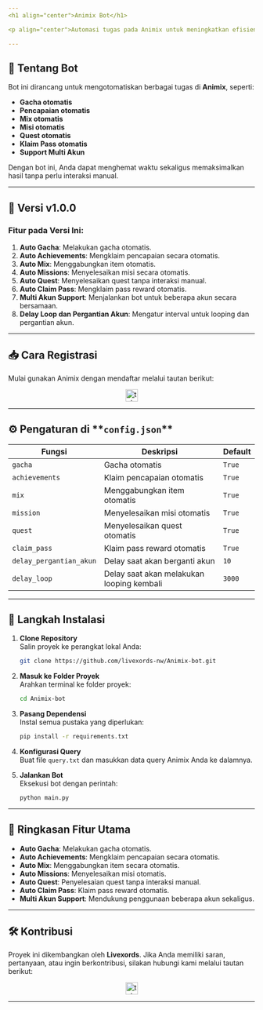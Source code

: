 ```yaml
---
<h1 align="center">Animix Bot</h1>

<p align="center">Automasi tugas pada Animix untuk meningkatkan efisiensi dan hasil Anda!</p>

---
```


## 🚀 **Tentang Bot**

Bot ini dirancang untuk mengotomatiskan berbagai tugas di **Animix**, seperti:

- **Gacha otomatis**
- **Pencapaian otomatis**
- **Mix otomatis**
- **Misi otomatis**
- **Quest otomatis**
- **Klaim Pass otomatis**
- **Support Multi Akun**

Dengan bot ini, Anda dapat menghemat waktu sekaligus memaksimalkan hasil tanpa perlu interaksi manual.

---

## 🌟 **Versi v1.0.0**

### **Fitur pada Versi Ini**:

1. **Auto Gacha**: Melakukan gacha otomatis.
2. **Auto Achievements**: Mengklaim pencapaian secara otomatis.
3. **Auto Mix**: Menggabungkan item otomatis.
4. **Auto Missions**: Menyelesaikan misi secara otomatis.
5. **Auto Quest**: Menyelesaikan quest tanpa interaksi manual.
6. **Auto Claim Pass**: Mengklaim pass reward otomatis.
7. **Multi Akun Support**: Menjalankan bot untuk beberapa akun secara bersamaan.
8. **Delay Loop dan Pergantian Akun**: Mengatur interval untuk looping dan pergantian akun.

---

## 📥 **Cara Registrasi**

Mulai gunakan Animix dengan mendaftar melalui tautan berikut:

<div align="center">
  <a href="https://t.me/animix_game_bot?startapp=3lsLj56QYJx6" target="_blank">
    <img src="https://img.shields.io/static/v1?message=Animix&logo=telegram&label=&color=2CA5E0&logoColor=white&labelColor=&style=for-the-badge" height="25" alt="telegram logo" />
  </a>
</div>

---

## ⚙️ **Pengaturan di \*\***`config.json`\*\*

| **Fungsi**              | **Deskripsi**                             | **Default** |
| ----------------------- | ----------------------------------------- | ----------- |
| `gacha`                 | Gacha otomatis                            | `True`      |
| `achievements`          | Klaim pencapaian otomatis                 | `True`      |
| `mix`                   | Menggabungkan item otomatis               | `True`      |
| `mission`               | Menyelesaikan misi otomatis               | `True`      |
| `quest`                 | Menyelesaikan quest otomatis              | `True`      |
| `claim_pass`            | Klaim pass reward otomatis                | `True`      |
| `delay_pergantian_akun` | Delay saat akan berganti akun             | `10`        |
| `delay_loop`            | Delay saat akan melakukan looping kembali | `3000`      |

---

## 📖 **Langkah Instalasi**

1. **Clone Repository**\
   Salin proyek ke perangkat lokal Anda:

   ```bash
   git clone https://github.com/livexords-nw/Animix-bot.git
   ```

2. **Masuk ke Folder Proyek**\
   Arahkan terminal ke folder proyek:

   ```bash
   cd Animix-bot
   ```

3. **Pasang Dependensi**\
   Instal semua pustaka yang diperlukan:

   ```bash
   pip install -r requirements.txt
   ```

4. **Konfigurasi Query**\
   Buat file `query.txt` dan masukkan data query Animix Anda ke dalamnya.

5. **Jalankan Bot**\
   Eksekusi bot dengan perintah:

   ```bash
   python main.py
   ```

---

## 🚀 **Ringkasan Fitur Utama**

- **Auto Gacha**: Melakukan gacha otomatis.
- **Auto Achievements**: Mengklaim pencapaian secara otomatis.
- **Auto Mix**: Menggabungkan item secara otomatis.
- **Auto Missions**: Menyelesaikan misi otomatis.
- **Auto Quest**: Penyelesaian quest tanpa interaksi manual.
- **Auto Claim Pass**: Klaim pass reward otomatis.
- **Multi Akun Support**: Mendukung penggunaan beberapa akun sekaligus.

---

## 🛠️ **Kontribusi**

Proyek ini dikembangkan oleh **Livexords**. Jika Anda memiliki saran, pertanyaan, atau ingin berkontribusi, silakan hubungi kami melalui tautan berikut:

<div align="center">
  <a href="https://t.me/livexordsscript" target="_blank">
    <img src="https://img.shields.io/static/v1?message=Livexords&logo=telegram&label=&color=2CA5E0&logoColor=white&labelColor=&style=for-the-badge" height="25" alt="telegram logo" />
  </a>
</div>

---
